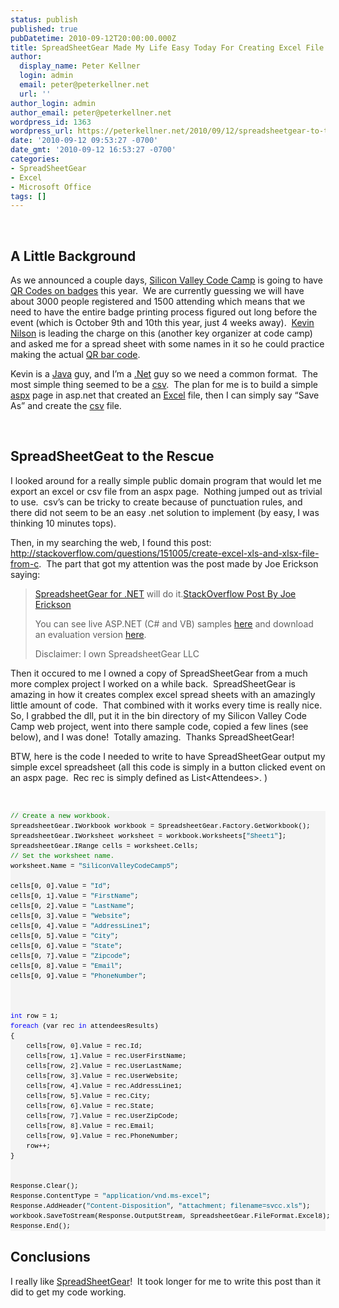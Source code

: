 ```yaml
---
status: publish
published: true
pubDatetime: 2010-09-12T20:00:00.000Z
title: SpreadSheetGear Made My Life Easy Today For Creating Excel File In ASP.NET
author:
  display_name: Peter Kellner
  login: admin
  email: peter@peterkellner.net
  url: ''
author_login: admin
author_email: peter@peterkellner.net
wordpress_id: 1363
wordpress_url: https://peterkellner.net/2010/09/12/spreadsheetgear-to-the-rescue-export-excel-file/
date: '2010-09-12 09:53:27 -0700'
date_gmt: '2010-09-12 16:53:27 -0700'
categories:
- SpreadSheetGear
- Excel
- Microsoft Office
tags: []
---
```

<p>&#160;</p>
<h2>A Little Background</h2>
<p>As we announced a couple days, <a href="http://siliconvalley-codecamp.com/">Silicon Valley Code Camp</a> is going to have <a href="http://siliconvalley-codecamp.com/BadgeQRCodes.aspx">QR Codes on badges</a> this year.&#160; We are currently guessing we will have about 3000 people registered and 1500 attending which means that we need to have the entire badge printing process figured out long before the event (which is October 9th and 10th this year, just 4 weeks away).&#160; <a href="http://www.javaclimber.com/">Kevin Nilson</a> is leading the charge on this (another key organizer at code camp) and asked me for a spread sheet with some names in it so he could practice making the actual <a href="http://en.wikipedia.org/wiki/QR_Code">QR bar code</a>.</p>
<p>Kevin is a <a href="http://www.java.com/en/">Java</a> guy, and I’m a <a href="http://www.microsoft.com/net/">.Net</a> guy so we need a common format.&#160; The most simple thing seemed to be a <a href="http://en.wikipedia.org/wiki/Comma-separated_values">csv</a>.&#160; The plan for me is to build a simple <a href="http://en.wikipedia.org/wiki/ASP.NET">aspx</a> page in asp.net that created an <a href="http://office.microsoft.com/en-us/excel/">Excel</a> file, then I can simply say “Save As” and create the <a href="http://en.wikipedia.org/wiki/Comma-separated_values">csv</a> file.</p>
<p> <!--more-->
<p>&#160;</p>
<h2>SpreadSheetGeat to the Rescue</h2>
<p>I looked around for a really simple public domain program that would let me export an excel or csv file from an aspx page.&#160; Nothing jumped out as trivial to use.&#160; csv’s can be tricky to create because of punctuation rules, and there did not seem to be an easy .net solution to implement (by easy, I was thinking 10 minutes tops).&#160; </p>
<p>Then, in my searching the web, I found this post:&#160; <a title="http://stackoverflow.com/questions/151005/create-excel-xls-and-xlsx-file-from-c" href="http://stackoverflow.com/questions/151005/create-excel-xls-and-xlsx-file-from-c">http://stackoverflow.com/questions/151005/create-excel-xls-and-xlsx-file-from-c</a>.&#160; The part that got my attention was the post made by Joe Erickson saying:</p>
<blockquote><p><a href="http://www.spreadsheetgear.com/">SpreadsheetGear for .NET</a> will do it.<a href="http://stackoverflow.com/questions/151005/create-excel-xls-and-xlsx-file-from-c">StackOverflow Post By Joe Erickson</a></p>
<p>You can see live ASP.NET (C# and VB) samples <a href="http://www.spreadsheetgear.com/support/samples/">here</a> and download an evaluation version <a href="https://www.spreadsheetgear.com/downloads/register.aspx">here</a>.</p>
<p>Disclaimer: I own SpreadsheetGear LLC</p>
</blockquote>
<p>Then it occured to me I owned a copy of SpreadSheetGear from a much more complex project I worked on a while back.&#160; SpreadSheetGear is amazing in how it creates complex excel spread sheets with an amazingly little amount of code.&#160; That combined with it works every time is really nice.&#160; So, I grabbed the dll, put it in the bin directory of my Silicon Valley Code Camp web project, went into there sample code, copied a few lines (see below), and I was done!&#160; Totally amazing.&#160; Thanks SpreadSheetGear!</p>
<p>BTW, here is the code I needed to write to have SpreadSheetGear output my simple excel spreadsheet (all this code is simply in a button clicked event on an aspx page.&#160; Rec rec is simply defined as List&lt;Attendees&gt;. )</p>
<p>&#160;</p>
<div id="codeSnippetWrapper">
<pre style="border-bottom-style: none; text-align: left; padding-bottom: 0px; line-height: 12pt; border-right-style: none; background-color: #f4f4f4; margin: 0em; padding-left: 0px; width: 100%; padding-right: 0px; font-family: &#39;Courier New&#39;, courier, monospace; direction: ltr; border-top-style: none; color: black; font-size: 8pt; border-left-style: none; overflow: visible; padding-top: 0px" id="codeSnippet"><span style="color: #008000">// Create a new workbook.</span><br />SpreadsheetGear.IWorkbook workbook = SpreadsheetGear.Factory.GetWorkbook();<br />SpreadsheetGear.IWorksheet worksheet = workbook.Worksheets[<span style="color: #006080">&quot;Sheet1&quot;</span>];<br />SpreadsheetGear.IRange cells = worksheet.Cells;<br /><span style="color: #008000">// Set the worksheet name.</span><br />worksheet.Name = <span style="color: #006080">&quot;SiliconValleyCodeCamp5&quot;</span>;<br /><br />cells[0, 0].Value = <span style="color: #006080">&quot;Id&quot;</span>;<br />cells[0, 1].Value = <span style="color: #006080">&quot;FirstName&quot;</span>;<br />cells[0, 2].Value = <span style="color: #006080">&quot;LastName&quot;</span>;<br />cells[0, 3].Value = <span style="color: #006080">&quot;Website&quot;</span>;<br />cells[0, 4].Value = <span style="color: #006080">&quot;AddressLine1&quot;</span>;<br />cells[0, 5].Value = <span style="color: #006080">&quot;City&quot;</span>;<br />cells[0, 6].Value = <span style="color: #006080">&quot;State&quot;</span>;<br />cells[0, 7].Value = <span style="color: #006080">&quot;Zipcode&quot;</span>;<br />cells[0, 8].Value = <span style="color: #006080">&quot;Email&quot;</span>;<br />cells[0, 9].Value = <span style="color: #006080">&quot;PhoneNumber&quot;</span>;<br /><br /><br /><br /><span style="color: #0000ff">int</span> row = 1;<br /><span style="color: #0000ff">foreach</span> (var rec <span style="color: #0000ff">in</span> attendeesResults)<br />{<br />    cells[row, 0].Value = rec.Id;<br />    cells[row, 1].Value = rec.UserFirstName;<br />    cells[row, 2].Value = rec.UserLastName;<br />    cells[row, 3].Value = rec.UserWebsite;<br />    cells[row, 4].Value = rec.AddressLine1;<br />    cells[row, 5].Value = rec.City;<br />    cells[row, 6].Value = rec.State;<br />    cells[row, 7].Value = rec.UserZipCode;<br />    cells[row, 8].Value = rec.Email;<br />    cells[row, 9].Value = rec.PhoneNumber;<br />    row++;<br />}<br /><br />           <br />Response.Clear();<br />Response.ContentType = <span style="color: #006080">&quot;application/vnd.ms-excel&quot;</span>;<br />Response.AddHeader(<span style="color: #006080">&quot;Content-Disposition&quot;</span>, <span style="color: #006080">&quot;attachment; filename=svcc.xls&quot;</span>);<br />workbook.SaveToStream(Response.OutputStream, SpreadsheetGear.FileFormat.Excel8);<br />Response.End();</pre>
<p></div>
<h2>Conclusions</h2>
<p>I really like <a href="http://www.spreadsheetgear.com/company/contact.aspx">SpreadSheetGear</a>!&#160; It took longer for me to write this post than it did to get my code working.</p>
